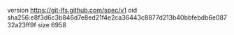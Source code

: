 version https://git-lfs.github.com/spec/v1
oid sha256:e8f3d6c3b846d7e8ed21f4e2ca36443c8877d213b40bbfebdb6e08732a23ff9f
size 6958
